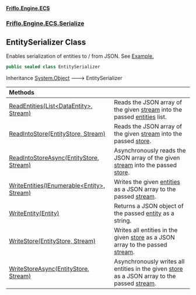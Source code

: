 #### [Friflo.Engine.ECS](index.md 'index')
### [Friflo.Engine.ECS.Serialize](Friflo.Engine.ECS.Serialize.md 'Friflo.Engine.ECS.Serialize')

## EntitySerializer Class

Enables serialization of entities to / from JSON.
See <a href="https://github.com/friflo/Friflo.Json.Fliox/wiki/Examples-~-General#json-serialization">Example.</a>

```csharp
public sealed class EntitySerializer
```

Inheritance [System.Object](https://docs.microsoft.com/en-us/dotnet/api/System.Object 'System.Object') &#129106; EntitySerializer

| Methods | |
| :--- | :--- |
| [ReadEntities(List&lt;DataEntity&gt;, Stream)](EntitySerializer.ReadEntities(List_DataEntity_,Stream).md 'Friflo.Engine.ECS.Serialize.EntitySerializer.ReadEntities(System.Collections.Generic.List<Friflo.Engine.ECS.Serialize.DataEntity>, System.IO.Stream)') | Reads the JSON array of the given [stream](EntitySerializer.ReadEntities(List_DataEntity_,Stream).md#Friflo.Engine.ECS.Serialize.EntitySerializer.ReadEntities(System.Collections.Generic.List_Friflo.Engine.ECS.Serialize.DataEntity_,System.IO.Stream).stream 'Friflo.Engine.ECS.Serialize.EntitySerializer.ReadEntities(System.Collections.Generic.List<Friflo.Engine.ECS.Serialize.DataEntity>, System.IO.Stream).stream') into the passed [entities](EntitySerializer.ReadEntities(List_DataEntity_,Stream).md#Friflo.Engine.ECS.Serialize.EntitySerializer.ReadEntities(System.Collections.Generic.List_Friflo.Engine.ECS.Serialize.DataEntity_,System.IO.Stream).entities 'Friflo.Engine.ECS.Serialize.EntitySerializer.ReadEntities(System.Collections.Generic.List<Friflo.Engine.ECS.Serialize.DataEntity>, System.IO.Stream).entities') list. |
| [ReadIntoStore(EntityStore, Stream)](EntitySerializer.ReadIntoStore(EntityStore,Stream).md 'Friflo.Engine.ECS.Serialize.EntitySerializer.ReadIntoStore(Friflo.Engine.ECS.EntityStore, System.IO.Stream)') | Reads the JSON array of the given [stream](EntitySerializer.ReadIntoStore(EntityStore,Stream).md#Friflo.Engine.ECS.Serialize.EntitySerializer.ReadIntoStore(Friflo.Engine.ECS.EntityStore,System.IO.Stream).stream 'Friflo.Engine.ECS.Serialize.EntitySerializer.ReadIntoStore(Friflo.Engine.ECS.EntityStore, System.IO.Stream).stream') into the passed [store](EntitySerializer.ReadIntoStore(EntityStore,Stream).md#Friflo.Engine.ECS.Serialize.EntitySerializer.ReadIntoStore(Friflo.Engine.ECS.EntityStore,System.IO.Stream).store 'Friflo.Engine.ECS.Serialize.EntitySerializer.ReadIntoStore(Friflo.Engine.ECS.EntityStore, System.IO.Stream).store'). |
| [ReadIntoStoreAsync(EntityStore, Stream)](EntitySerializer.ReadIntoStoreAsync(EntityStore,Stream).md 'Friflo.Engine.ECS.Serialize.EntitySerializer.ReadIntoStoreAsync(Friflo.Engine.ECS.EntityStore, System.IO.Stream)') | Asynchronously reads the JSON array of the given [stream](EntitySerializer.ReadIntoStoreAsync(EntityStore,Stream).md#Friflo.Engine.ECS.Serialize.EntitySerializer.ReadIntoStoreAsync(Friflo.Engine.ECS.EntityStore,System.IO.Stream).stream 'Friflo.Engine.ECS.Serialize.EntitySerializer.ReadIntoStoreAsync(Friflo.Engine.ECS.EntityStore, System.IO.Stream).stream') into the passed [store](EntitySerializer.ReadIntoStoreAsync(EntityStore,Stream).md#Friflo.Engine.ECS.Serialize.EntitySerializer.ReadIntoStoreAsync(Friflo.Engine.ECS.EntityStore,System.IO.Stream).store 'Friflo.Engine.ECS.Serialize.EntitySerializer.ReadIntoStoreAsync(Friflo.Engine.ECS.EntityStore, System.IO.Stream).store'). |
| [WriteEntities(IEnumerable&lt;Entity&gt;, Stream)](EntitySerializer.WriteEntities(IEnumerable_Entity_,Stream).md 'Friflo.Engine.ECS.Serialize.EntitySerializer.WriteEntities(System.Collections.Generic.IEnumerable<Friflo.Engine.ECS.Entity>, System.IO.Stream)') | Writes the given [entities](EntitySerializer.WriteEntities(IEnumerable_Entity_,Stream).md#Friflo.Engine.ECS.Serialize.EntitySerializer.WriteEntities(System.Collections.Generic.IEnumerable_Friflo.Engine.ECS.Entity_,System.IO.Stream).entities 'Friflo.Engine.ECS.Serialize.EntitySerializer.WriteEntities(System.Collections.Generic.IEnumerable<Friflo.Engine.ECS.Entity>, System.IO.Stream).entities') as a JSON array to the passed [stream](EntitySerializer.WriteEntities(IEnumerable_Entity_,Stream).md#Friflo.Engine.ECS.Serialize.EntitySerializer.WriteEntities(System.Collections.Generic.IEnumerable_Friflo.Engine.ECS.Entity_,System.IO.Stream).stream 'Friflo.Engine.ECS.Serialize.EntitySerializer.WriteEntities(System.Collections.Generic.IEnumerable<Friflo.Engine.ECS.Entity>, System.IO.Stream).stream'). |
| [WriteEntity(Entity)](EntitySerializer.WriteEntity(Entity).md 'Friflo.Engine.ECS.Serialize.EntitySerializer.WriteEntity(Friflo.Engine.ECS.Entity)') | Returns a JSON object of the passed [entity](EntitySerializer.WriteEntity(Entity).md#Friflo.Engine.ECS.Serialize.EntitySerializer.WriteEntity(Friflo.Engine.ECS.Entity).entity 'Friflo.Engine.ECS.Serialize.EntitySerializer.WriteEntity(Friflo.Engine.ECS.Entity).entity') as a string. |
| [WriteStore(EntityStore, Stream)](EntitySerializer.WriteStore(EntityStore,Stream).md 'Friflo.Engine.ECS.Serialize.EntitySerializer.WriteStore(Friflo.Engine.ECS.EntityStore, System.IO.Stream)') | Writes all entities in the given [store](EntitySerializer.WriteStore(EntityStore,Stream).md#Friflo.Engine.ECS.Serialize.EntitySerializer.WriteStore(Friflo.Engine.ECS.EntityStore,System.IO.Stream).store 'Friflo.Engine.ECS.Serialize.EntitySerializer.WriteStore(Friflo.Engine.ECS.EntityStore, System.IO.Stream).store') as a JSON array to the passed [stream](EntitySerializer.WriteStore(EntityStore,Stream).md#Friflo.Engine.ECS.Serialize.EntitySerializer.WriteStore(Friflo.Engine.ECS.EntityStore,System.IO.Stream).stream 'Friflo.Engine.ECS.Serialize.EntitySerializer.WriteStore(Friflo.Engine.ECS.EntityStore, System.IO.Stream).stream'). |
| [WriteStoreAsync(EntityStore, Stream)](EntitySerializer.WriteStoreAsync(EntityStore,Stream).md 'Friflo.Engine.ECS.Serialize.EntitySerializer.WriteStoreAsync(Friflo.Engine.ECS.EntityStore, System.IO.Stream)') | Asynchronously writes all entities in the given [store](EntitySerializer.WriteStoreAsync(EntityStore,Stream).md#Friflo.Engine.ECS.Serialize.EntitySerializer.WriteStoreAsync(Friflo.Engine.ECS.EntityStore,System.IO.Stream).store 'Friflo.Engine.ECS.Serialize.EntitySerializer.WriteStoreAsync(Friflo.Engine.ECS.EntityStore, System.IO.Stream).store') as a JSON array to the passed [stream](EntitySerializer.WriteStoreAsync(EntityStore,Stream).md#Friflo.Engine.ECS.Serialize.EntitySerializer.WriteStoreAsync(Friflo.Engine.ECS.EntityStore,System.IO.Stream).stream 'Friflo.Engine.ECS.Serialize.EntitySerializer.WriteStoreAsync(Friflo.Engine.ECS.EntityStore, System.IO.Stream).stream'). |
